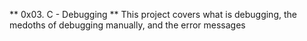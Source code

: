 ** 0x03. C - Debugging **
This project covers what is debugging, the medoths of debugging manually, and the error messages
